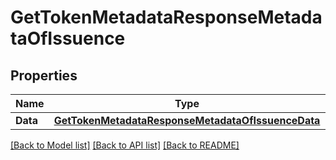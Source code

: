 # GetTokenMetadataResponseMetadataOfIssuence

## Properties
Name | Type | Description | Notes
------------ | ------------- | ------------- | -------------
**Data** | [**GetTokenMetadataResponseMetadataOfIssuenceData**](getTokenMetadataResponse_metadataOfIssuence_data.md) |  | [optional] 

[[Back to Model list]](../README.md#documentation-for-models) [[Back to API list]](../README.md#documentation-for-api-endpoints) [[Back to README]](../README.md)


